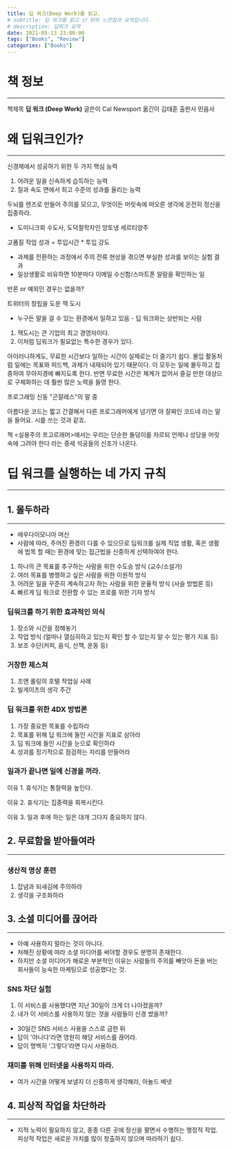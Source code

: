 ```yaml
---
title: 딥 워크(Deep Work)를 읽고.
# subtitle: 딥 워크를 읽고 난 뒤의 느낀점과 요약입니다.
# description: 딥워크 요약
date: 2021-05-13 23:00:00
tags: ["Books", "Review"]
categories: ["Books"]
---
```



<!--excerpt-->
# 책 정보

---

책제목 **딥 워크 (Deep Work)**
글쓴이 Cal Newsport
옮긴이 김태훈
출판사 민음사

# 왜 딥워크인가?

---

신경제에서 성공하기 위한 두 가지 핵심 능력

1. 어려운 일을 신속하게 습득하는 능력
2. 질과 속도 면에서 최고 수준의 성과를 올리는 능력

두뇌를 렌즈로 만들어 주의를 모으고, 무엇이든 머릿속에 떠오른 생각에 온전히 정신을 집중하라.

- 도미니크회 수도사, 도덕철학자인 앙토냉 세르티양주

고품질 작업 성과 = 투입시간 * 투입 강도

- 과제를 전환하는 과정에서 주의 잔류 현상을 겪으면 부실한 성과를 보이는 실험 결과
- 일상생활로 비유하면 10분마다 이메일 수신함/스마트폰 알람을 확인하는 일

반론 or 예외인 경우는 없을까?

트위터의 창립을 도운 잭 도시

- 누구든 말을 걸 수 있는 환경에서 일하고 있음 - 딥 워크와는 상반되는 사람
1. 잭도시는 큰 기업의 최고 경영자이다.
2. 이처럼 딥워크가 필요없는 특수한 경우가 있다.

아이러니하게도, 무료한 시간보다 일하는 시간이 실제로는 더 즐기기 쉽다. 몰입 활동처럼 일에는 목표와 피드백, 과제가 내재되어 있기 때문이다. 이 모두는 일에 몰두하고 집중하여 무아지경에 빠지도록 한다.  반면 무료한 시간은 체계가 없어서 즐길 만한 대상으로 구체화하는 데 훨씬 많은 노력을 들영 한다.

프로그래밍 신동 "곤잘레스"의 말 중

아름다운 코드는 짧고 간결해서 다른 프로그래머에게 넘기면 야 잘짜인 코드네 라는 말을 들어요. 시를 쓰는 것과 같죠.

책 <실용주의 프고르래머>에서는 우리는 단순한 돌덩이를 자르되 언제나 성당을 머릿속에 그려야 한다 라는 중세 석공들의 신조가 나온다.



# 딥 워크를 실행하는 네 가지 규칙

---


## 1. 몰두하라

---

- 에우다이모니아 머신
- 사람에 따라, 주어진 환경이 다를 수 있으므로 딥워크를 실제 직업 생활, 혹은 생활에 법목 할 때는 환경에 맞는 접근법을 신중하게 선택하여야 한다.
1. 하나의 큰 목표를 추구하는 사람을 위한 수도승 방식 (교수/소설가)
2. 여러 목표를 병행하고 싶은 사람을 위한 이원적 방식
3. 어려운 일을 꾸준히 계속하고자 하는 사람을 위한 운율적 방식 (사슬 방법론 등)
4. 빠르게 딥 워크로 전환할 수 있는 프로를 위한 기자 방식

### 딥워크를 하기 위한 효과적인 의식

1. 장소와 시간을 정해놓기
2. 작업 방식 (얼마나 열심히하고 있는지 확인 할 수 있는지 알 수 있는 평가 지표 등)
3. 보조 수단(커피, 음식, 산책, 운동 등)

### 거창한 제스쳐

1. 조앤 롤링의 호텔 작업실 사례
2. 빌게이츠의 생각 주간

### 딥 워크를 위한 4DX 방법론

1. 가장 중요한 목표를 수립하라
2. 목표를 위해 딥 워크에 들인 시간을 지표로 삼아라
3. 딥 워크에 들인 시간을 눈으로 확인하라
4. 성과를 정기적으로 점검하는 자리를 만들어라

### 일과가 끝나면 일에 신경을 꺼라.

이유 1. 휴식기는 통찰력을 높인다.

이유 2. 휴식기는 집중력을 회복시킨다.

이유 3. 일과 후에 하는 일은 대개 그다지 중요하지 않다.


## 2. 무료함을 받아들여라

---

### 생산적 명상 훈련

1. 잡념과 되새김에 주의하라
2. 생각을 구조화하라


## 3. 소셜 미디어를 끊어라

---

- 아예 사용하지 말라는 것이 아니다.
- 처해진 상황에 따라 소셜 미디어를 써야할 경우도 분명히 존재한다.
- 하지만 소셜 미디어가 해로운 부분적인 이유는 사람들의 주의를 빼앗아 돈을 버는 회사들이 능숙한 마케팅으로 성공했다는 것.

### SNS 차단 실험

1. 이 서비스를 사용했다면 지난 30일이 크게 더 나아졌을까?
2. 내가 이 서비스를 사용하지 않는 것을 사람들이 신경 썼을까?
- 30일간 SNS 서비스 사용을 스스로 금한 뒤
- 답이 '아니다'라면 영원히 해당 서비스를 끊어라.
- 답이 명백히 '그렇다'라면 다시 사용하라.

### 재미를 위해 인터넷을 사용하지 마라.

- 여가 시간을 어떻게 보낼지 더 신중하게 생각해라, 아놀드 베넷


## 4. 피상적 작업을 차단하라

---

- 지적 노력이 필요하지 않고, 종종 다른 곳에 정신을 팔면서 수행하는 행정적 작업. 피상적 작업은 새로운 가치를 많이 창출하지 않으며 따라하기 쉽다.
